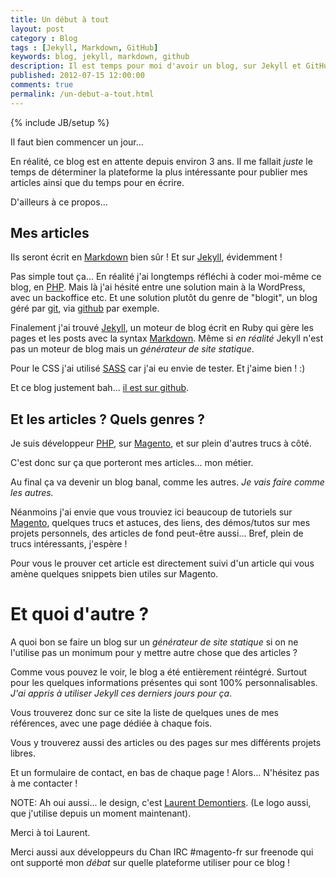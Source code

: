 ```yaml
---
title: Un début à tout
layout: post
category : Blog
tags : [Jekyll, Markdown, GitHub]
keywords: blog, jekyll, markdown, github
description: Il est temps pour moi d'avoir un blog, sur Jekyll et GitHub, en Markdown. Quoi de mieux ?
published: 2012-07-15 12:00:00
comments: true
permalink: /un-debut-a-tout.html
---
```

{% include JB/setup %}

Il faut bien commencer un jour...

En réalité, ce blog est en attente depuis environ 3 ans.
Il me fallait _juste_ le temps de déterminer la plateforme la plus intéressante pour publier mes articles ainsi que du temps pour en écrire.

D'ailleurs à ce propos...

<!-- more start -->

## Mes articles

Ils seront écrit en [Markdown][md] bien sûr ! Et sur [Jekyll][jekyll], évidemment !

Pas simple tout ça...
En réalité j'ai longtemps réfléchi à coder moi-même ce blog, en [PHP][php]. Mais là j'ai hésité entre une solution main à la WordPress, avec un backoffice etc. Et une solution plutôt du genre de "blogit", un blog géré par [git][git], via [github][github] par exemple.

Finalement j'ai trouvé [Jekyll][jekyll], un moteur de blog écrit en Ruby qui gère les pages et les posts avec la syntax [Markdown][md].
Même si _en réalité_ Jekyll n'est pas un moteur de blog mais un _générateur de site statique_.

Pour le CSS j'ai utilisé [SASS][sass] car j'ai eu envie de tester. Et j'aime bien ! :)

Et ce blog justement bah... [il est sur github][blog].

## Et les articles ? Quels genres ?

Je suis développeur [PHP][php], sur [Magento][mage], et sur plein d'autres trucs à côté.

C'est donc sur ça que porteront mes articles... mon métier.

Au final ça va devenir un blog banal, comme les autres. _Je vais faire comme les autres._

Néanmoins j'ai envie que vous trouviez ici beaucoup de tutoriels sur [Magento][mage], quelques trucs et astuces, des liens, des démos/tutos sur mes projets personnels, des articles de fond peut-être aussi... Bref, plein de trucs intéressants, j'espère !

Pour vous le prouver cet article est directement suivi d'un article qui vous amène quelques snippets bien utiles sur Magento.

# Et quoi d'autre ?

A quoi bon se faire un blog sur un _générateur de site statique_ si on ne l'utilise pas un monimum pour y mettre autre chose que des articles ?

Comme vous pouvez le voir, le blog a été entièrement réintégré. Surtout pour les quelques informations présentes qui sont 100% personnalisables.
_J'ai appris à utiliser Jekyll ces derniers jours pour ça_.

Vous trouverez donc sur ce site la liste de quelques unes de mes références, avec une page dédiée à chaque fois.

Vous y trouverez aussi des articles ou des pages sur mes différents projets libres.

Et un formulaire de contact, en bas de chaque page ! Alors...
N'hésitez pas à me contacter !

NOTE: Ah oui aussi... le design, c'est [Laurent Demontiers][laurent].
(Le logo aussi, que j'utilise depuis un moment maintenant).

Merci à toi Laurent.

Merci aussi aux développeurs du Chan IRC #magento-fr sur freenode qui ont supporté mon _débat_ sur quelle plateforme utiliser pour ce blog !

<!-- more end -->


[md]: http://daringfireball.net/projects/markdown "Markdown is a text-to-HTML conversion tool for web writers"
[jekyll]: http://jekyllrb.com/ "Jekyll,  transform your text into a monster"
[php]: http://php.net "Hypertext Preprocessor"
[git]: http://git-scm.com/ "git, everything is local"
[github]: http://github.com "GitHug, Social Coding"
[sass]: http://sass-lang.com/ "SASS (style with attributes)"
[blog]: http://github.com/jacquesbh/jacquesbh.github.com "Mon blog sur GitHub"
[mage]: http://magentocommerce.com "Magento: E-commerce"
[laurent]: http://demontiers.com "Laurent Demontiers - Ergonomie et design d'interfaces"

